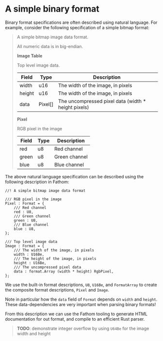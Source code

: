 # A simple binary format

Binary format specifications are often described using natural language.
For example, consider the following specification of a simple bitmap format:

> A simple bitmap image data format.
>
> All numeric data is in big-endian.
>
> **Image Table**
>
> Top level image data.
>
> | Field | Type | Description |
> | ----- | ---- | ----------- |
> | width | u16  | The width of the image, in pixels |
> | height | u16  | The width of the image, in pixels |
> | data | Pixel[] | The uncompressed pixel data (width * height pixels) |
>
> **Pixel**
>
> RGB pixel in the image
>
> | Field | Type | Description |
> | ----- | ---- | ----------- |
> | red | u8 | Red channel |
> | green | u8 | Green channel |
> | blue | u8 | Blue channel |
>

The above natural language specification can be described using the following description in Fathom:

```fathom
//! A simple bitmap image data format

/// RGB pixel in the image
Pixel : Format = {
    /// Red channel
    red : U8,
    /// Green channel
    green : U8,
    /// Blue channel
    blue : U8,
};

/// Top level image data
Image : Format = {
    /// The width of the image, in pixels
    width : U16Be,
    /// The height of the image, in pixels
    height : U16Be,
    /// The uncompressed pixel data
    data : format.Array (width * height) RgbPixel,
};
```

We use the built-in format descriptions, `U8`, `U16Be`, and `FormatArray` to create the composite format descriptions, `Pixel` and `Image`.

Note in particular how the `data` field of `Format` depends on `width` and `height`.
These data-dependencies are very important when parsing binary formats!

From this description we can use the Fathom tooling to generate HTML documentation for out format,
and compile to an efficient Rust parser.

> **TODO**: demonstrate integer overflow by using `U64Be` for the image width and height
